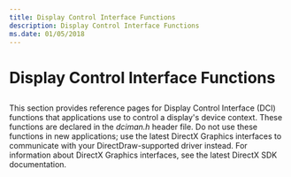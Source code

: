 ```yaml
---
title: Display Control Interface Functions
description: Display Control Interface Functions
ms.date: 01/05/2018
---
```


# Display Control Interface Functions


## <span id="ddk_display_control_interface_functions_gg"></span><span id="DDK_DISPLAY_CONTROL_INTERFACE_FUNCTIONS_GG"></span>


This section provides reference pages for Display Control Interface (DCI) functions that applications use to control a display's device context. These functions are declared in the *dciman.h* header file. Do not use these functions in new applications; use the latest DirectX Graphics interfaces to communicate with your DirectDraw-supported driver instead. For information about DirectX Graphics interfaces, see the latest DirectX SDK documentation.

 

 





